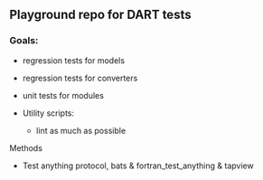 ## Playground repo for DART tests

### Goals:
* regression tests for models
* regression tests for converters
* unit tests for modules

* Utility scripts:
  - lint as much as possible

Methods
* Test anything protocol, bats & fortran\_test\_anything & tapview
